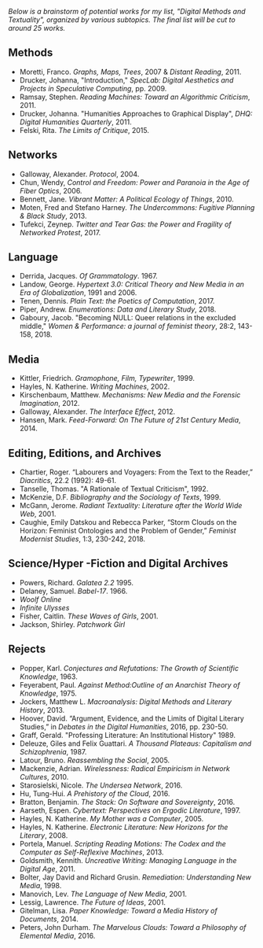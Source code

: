 *Below is a brainstorm of potential works for my list, "Digital Methods and Textuality", organized by various subtopics. The final list will be cut to around 25 works.*

## Methods
* Moretti, Franco. *Graphs, Maps, Trees*, 2007 & *Distant Reading*, 2011.
* Drucker, Johanna, "Introduction," *SpecLab: Digital Aesthetics and Projects in Speculative Computing*, pp. 2009.
* Ramsay, Stephen. *Reading Machines: Toward an Algorithmic Criticism*, 2011.
* Drucker, Johanna. "Humanities Approaches to Graphical Display", *DHQ: Digital Humanities Quarterly*, 2011.
* Felski, Rita. *The Limits of Critique*, 2015.

## Networks
* Galloway, Alexander. *Protocol*, 2004.
* Chun, Wendy, *Control and Freedom: Power and Paranoia in the Age of Fiber Optics*, 2006.
* Bennett, Jane. *Vibrant Matter: A Political Ecology of Things*, 2010.
* Moten, Fred and Stefano Harney. *The Undercommons: Fugitive Planning & Black Study*, 2013.
* Tufekci, Zeynep. *Twitter and Tear Gas: the Power and Fragility of Networked Protest*, 2017.

## Language
* Derrida, Jacques. *Of Grammatology*. 1967.
* Landow, George. *Hypertext 3.0: Critical Theory and New Media in an Era of Globalization*, 1991 and 2006.
* Tenen, Dennis. *Plain Text: the Poetics of Computation*, 2017.
* Piper, Andrew. *Enumerations: Data and Literary Study*, 2018.
* Gaboury, Jacob. "Becoming NULL: Queer relations in the excluded middle," *Women & Performance: a journal of feminist theory*, 28:2, 143-158, 2018.

## Media
* Kittler, Friedrich. *Gramophone, Film, Typewriter*, 1999.
* Hayles, N. Katherine. *Writing Machines*, 2002.
* Kirschenbaum, Matthew. *Mechanisms: New Media and the Forensic Imagination*, 2012.
* Galloway, Alexander. *The Interface Effect*, 2012.
* Hansen, Mark. *Feed-Forward: On The Future of 21st Century Media*, 2014.

## Editing, Editions, and Archives
* Chartier, Roger. “Labourers and Voyagers: From the Text to the Reader,” *Diacritics*, 22.2 (1992): 49-61.
* Tanselle, Thomas. "A Rationale of Textual Criticism", 1992.
* McKenzie, D.F. *Bibliography and the Sociology of Texts*, 1999.
* McGann, Jerome. *Radiant Textuality: Literature after the World Wide Web*, 2001. 
* Caughie, Emily Datskou and Rebecca Parker, “Storm Clouds on the Horizon: Feminist Ontologies and the Problem of Gender,” *Feminist Modernist Studies*, 1:3, 230-242, 2018. 

## Science/Hyper -Fiction and Digital Archives
* Powers, Richard. *Galatea 2.2* 1995.
* Delaney, Samuel. *Babel-17*. 1966.
* *Woolf Online*
* *Infinite Ulysses*
* Fisher, Caitlin. *These Waves of Girls*, 2001.
* Jackson, Shirley. *Patchwork Girl* 

## Rejects
* Popper, Karl. *Conjectures and Refutations: The Growth of Scientific Knowledge*, 1963. 
* Feyerabent, Paul. *Against Method:Outline of an Anarchist Theory of Knowledge*, 1975.
* Jockers, Matthew L. *Macroanalysis: Digital Methods and Literary History*, 2013.
* Hoover, David. “Argument, Evidence, and the Limits of Digital Literary Studies,” in *Debates in the Digital Humanities*, 2016, pp. 230-50.
* Graff, Gerald. "Professing Literature: An Institutional History" 1989.
* Deleuze, Giles and Felix Guattari. *A Thousand Plateaus: Capitalism and Schizophrenia*, 1987.
* Latour, Bruno. *Reassembling the Social*, 2005.
* Mackenzie, Adrian. *Wirelessness: Radical Empiricism in Network Cultures*, 2010.
* Starosielski, Nicole. *The Undersea Network*, 2016.
* Hu, Tung-Hui. *A Prehistory of the Cloud*, 2016.
* Bratton, Benjamin. *The Stack: On Software and Sovereignty*, 2016.
* Aarseth, Espen. *Cybertext: Perspectives on Ergodic Literature*, 1997.
* Hayles, N. Katherine. *My Mother was a Computer*, 2005.
* Hayles, N. Katherine. *Electronic Literature: New Horizons for the Literary*, 2008.
* Portela, Manuel. *Scripting Reading Motions: The Codex and the Computer as Self-Reflexive Machines*, 2013. 
* Goldsmith, Kennith. *Uncreative Writing: Managing Language in the Digital Age*, 2011.
* Bolter, Jay David and Richard Grusin. *Remediation: Understanding New Media*, 1998.
* Manovich, Lev. *The Language of New Media*, 2001.
* Lessig, Lawrence. *The Future of Ideas*, 2001.
* Gitelman, Lisa. *Paper Knowledge: Toward a Media History of Documents*, 2014.
* Peters, John Durham. *The Marvelous Clouds: Toward a Philosophy of Elemental Media*, 2016.